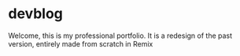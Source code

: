 # devblog

Welcome, this is my professional portfolio. It is a redesign of the past version, entirely made from scratch in Remix 
